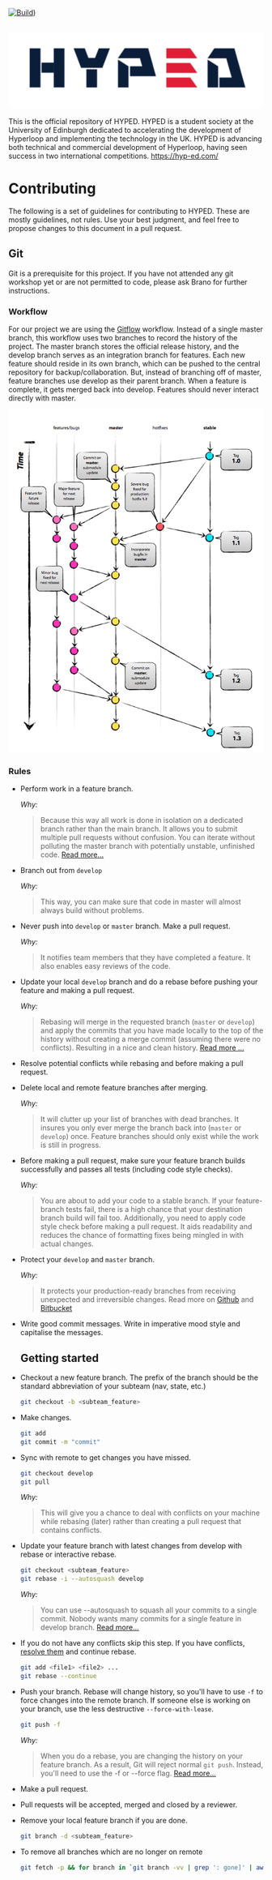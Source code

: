 [![Build](https://img.shields.io/travis/rust-lang/rust.svg)]())

<p align="center">
  <img src="./logo.png"  />
</p>


This is the official repository of HYPED. HYPED is a student society at the University of Edinburgh dedicated to accelerating the development of Hyperloop and implementing the technology in the UK. HYPED is advancing both technical and commercial development of Hyperloop, having seen success in two international competitions. https://hyp-ed.com/

# Contributing

The following is a set of guidelines for contributing to HYPED. These are mostly guidelines, not rules. Use your best judgment, and feel free to propose changes to this document in a pull request.

## Git

Git is a prerequisite for this project. If you have not attended any git workshop yet or are not permitted to code, please ask Brano for further instructions.
### Workflow
For our project we are using the [Gitflow](http://nvie.com/posts/a-successful-git-branching-model/) workflow. Instead of a single master branch, this workflow uses two branches to record the history of the project. The master branch stores the official release history, and the develop branch serves as an integration branch for features. Each new feature should reside in its own branch, which can be pushed to the central repository for backup/collaboration. But, instead of branching off of master, feature branches use develop as their parent branch. When a feature is complete, it gets merged back into develop. Features should never interact directly with master.

<p align="center">
  <img src="./gitflow.png" />
</p>


### Rules

* Perform work in a feature branch.
    
    _Why:_
    >Because this way all work is done in isolation on a dedicated branch rather than the main branch. It allows you to submit multiple pull requests without confusion. You can iterate without polluting the master branch with potentially unstable, unfinished code. [Read more...](https://www.atlassian.com/git/tutorials/comparing-workflows#feature-branch-workflow)
* Branch out from `develop`
    
    _Why:_
    >This way, you can make sure that code in master will almost always build without problems.

* Never push into `develop` or `master` branch. Make a pull request.
    
    _Why:_
    > It notifies team members that they have completed a feature. It also enables easy reviews of the code.

* Update your local `develop` branch and do a rebase before pushing your feature and making a pull request.

    _Why:_
    > Rebasing will merge in the requested branch (`master` or `develop`) and apply the commits that you have made locally to the top of the history without creating a merge commit (assuming there were no conflicts). Resulting in a nice and clean history. [Read more ...](https://www.atlassian.com/git/tutorials/merging-vs-rebasing)

* Resolve potential conflicts while rebasing and before making a pull request.
* Delete local and remote feature branches after merging.
    
    _Why:_
    > It will clutter up your list of branches with dead branches. It insures you only ever merge the branch back into (`master` or `develop`) once. Feature branches should only exist while the work is still in progress.

* Before making a pull request, make sure your feature branch builds successfully and passes all tests (including code style checks).
    
    _Why:_
    > You are about to add your code to a stable branch. If your feature-branch tests fail, there is a high chance that your destination branch build will fail too. Additionally, you need to apply code style check before making a pull request. It aids readability and reduces the chance of formatting fixes being mingled in with actual changes.

* Protect your `develop` and `master` branch.
  
    _Why:_
    > It protects your production-ready branches from receiving unexpected and irreversible changes. Read more on [Github](https://help.github.com/articles/about-protected-branches/) and [Bitbucket](https://confluence.atlassian.com/bitbucketserver/using-branch-permissions-776639807.html)
    
* Write good commit messages. Write in imperative mood style and capitalise the messages.
    
    ## Getting started
    
* Checkout a new feature branch. The prefix of the branch should be the standard abbreviation of your subteam (nav, state, etc.)
    ```sh
    git checkout -b <subteam_feature>
    ```
* Make changes.
    ```sh
    git add
    git commit -m "commit"
    ```

* Sync with remote to get changes you have missed.
    ```sh
    git checkout develop
    git pull
    ```
    
    _Why:_
    > This will give you a chance to deal with conflicts on your machine while rebasing (later) rather than creating a pull request that contains conflicts.
    
* Update your feature branch with latest changes from develop with rebase or interactive rebase.
    ```sh
    git checkout <subteam_feature>
    git rebase -i --autosquash develop
    ```
    
    _Why:_
    > You can use --autosquash to squash all your commits to a single commit. Nobody wants many commits for a single feature in develop branch. [Read more...](https://robots.thoughtbot.com/autosquashing-git-commits)
    
* If you do not have any conflicts skip this step. If you have conflicts, [resolve them](https://help.github.com/articles/resolving-a-merge-conflict-using-the-command-line/) and continue rebase.
    ```sh
    git add <file1> <file2> ...
    git rebase --continue
    ```
* Push your branch. Rebase will change history, so you'll have to use `-f` to force changes into the remote branch. If someone else is working on your branch, use the less destructive `--force-with-lease`.
    ```sh
    git push -f
    ```
    
    _Why:_
    > When you do a rebase, you are changing the history on your feature branch. As a result, Git will reject normal `git push`. Instead, you'll need to use the -f or --force flag. [Read more...](https://developer.atlassian.com/blog/2015/04/force-with-lease/)
    
    
* Make a pull request.
* Pull requests will be accepted, merged and closed by a reviewer.
* Remove your local feature branch if you are done.

  ```sh
  git branch -d <subteam_feature>
  ```
* To remove all branches which are no longer on remote
  ```sh
  git fetch -p && for branch in `git branch -vv | grep ': gone]' | awk '{print $1}'`; do git branch -D $branch; done
  ```
